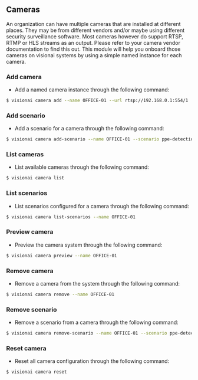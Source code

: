 ## **Cameras**

An organization can have multiple cameras that are installed at different places. They may be from different vendors and/or maybe using different security surveillance software. Most cameras however do support RTSP, RTMP or HLS streams as an output. Please refer to your camera vendor documentation to find this out. This module will help you onboard those cameras on visionai systems by using a simple named instance for each camera.


### Add camera 
* Add a named camera instance through the following command:

``` bash
$ visionai camera add --name OFFICE-01 --url rtsp://192.168.0.1:554/1
```

### Add scenario

* Add a scenario for a camera through the following command:

``` bash
$ visionai camera add-scenario --name OFFICE-01 --scenario ppe-detection
```

### List cameras

* List available cameras through the following command:
``` bash
$ visionai camera list
```

### List scenarios

* List scenarios configured for a camera through the following command:

``` bash
$ visionai camera list-scenarios --name OFFICE-01
```

### Preview camera

* Preview the camera system through the following command:

``` bash
$ visionai camera preview --name OFFICE-01
```


### Remove camera

* Remove a camera from the system through the following command:

``` bash
$ visionai camera remove --name OFFICE-01
```

### Remove scenario

* Remove a scenario from a camera through the following command:

``` bash
$ visionai camera remove-scenario --name OFFICE-01 --scenario ppe-detection
```

### Reset camera

* Reset all camera configuration through the following command:

``` bash
$ visionai camera reset
```
